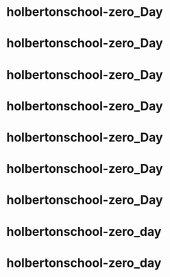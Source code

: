 # holbertonschool-zero_Day
# holbertonschool-zero_Day
# holbertonschool-zero_Day
# holbertonschool-zero_Day
# holbertonschool-zero_Day
# holbertonschool-zero_Day
# holbertonschool-zero_Day
# holbertonschool-zero_day
# holbertonschool-zero_day
